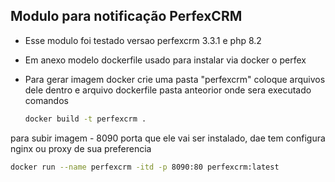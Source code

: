## **Modulo para notificação PerfexCRM**  

- Esse modulo foi testado versao perfexcrm 3.3.1 e php 8.2

- Em anexo modelo dockerfile usado para instalar via docker o perfex

- Para gerar imagem docker crie uma pasta "perfexcrm" coloque arquivos dele dentro e arquivo dockerfile pasta anteorior onde sera executado comandos


   ```bash
   docker build -t perfexcrm .
   ````

para subir imagem - 8090 porta que ele vai ser instalado, dae tem configura nginx ou proxy de sua preferencia

   ```bash
   docker run --name perfexcrm -itd -p 8090:80 perfexcrm:latest
   ````